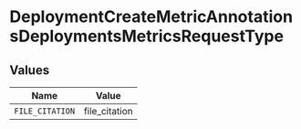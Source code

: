 # DeploymentCreateMetricAnnotationsDeploymentsMetricsRequestType


## Values

| Name            | Value           |
| --------------- | --------------- |
| `FILE_CITATION` | file_citation   |